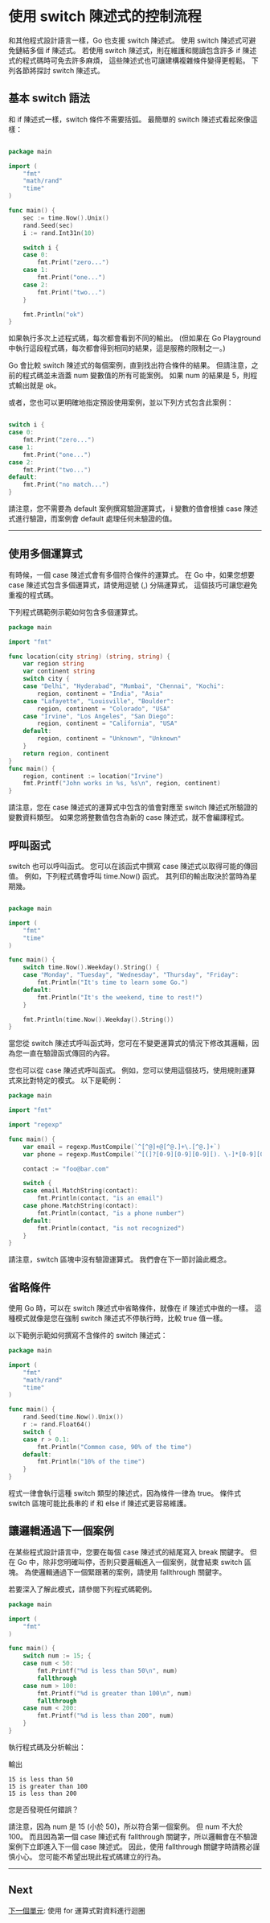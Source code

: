 # 使用 switch 陳述式的控制流程
和其他程式設計語言一樣，Go 也支援 switch 陳述式。 使用 switch 陳述式可避免鏈結多個 if 陳述式。 若使用 switch 陳述式，則在維護和閱讀包含許多 if 陳述式的程式碼時可免去許多麻煩， 這些陳述式也可讓建構複雜條件變得更輕鬆。 下列各節將探討 switch 陳述式。

## 基本 switch 語法
和 if 陳述式一樣，switch 條件不需要括弧。 最簡單的 switch 陳述式看起來像這樣：

```Go

package main

import (
    "fmt"
    "math/rand"
    "time"
)

func main() {
    sec := time.Now().Unix()
    rand.Seed(sec)
    i := rand.Int31n(10)

    switch i {
    case 0:
        fmt.Print("zero...")
    case 1:
        fmt.Print("one...")
    case 2:
        fmt.Print("two...")
    }

    fmt.Println("ok")
}
```
如果執行多次上述程式碼，每次都會看到不同的輸出。 (但如果在 Go Playground 中執行這段程式碼，每次都會得到相同的結果，這是服務的限制之一。)

Go 會比較 switch 陳述式的每個案例，直到找出符合條件的結果。 但請注意，之前的程式碼並未涵蓋 num 變數值的所有可能案例。 如果 num 的結果是 5，則程式輸出就是 ok。

或者，您也可以更明確地指定預設使用案例，並以下列方式包含此案例：

```Go

switch i {
case 0:
    fmt.Print("zero...")
case 1:
    fmt.Print("one...")
case 2:
    fmt.Print("two...")
default:
    fmt.Print("no match...")
}
```
請注意，您不需要為 default 案例撰寫驗證運算式， i 變數的值會根據 case 陳述式進行驗證，而案例會 default 處理任何未驗證的值。

---
## 使用多個運算式
有時候，一個 case 陳述式會有多個符合條件的運算式。 在 Go 中，如果您想要 case 陳述式包含多個運算式，請使用逗號 (,) 分隔運算式， 這個技巧可讓您避免重複的程式碼。

下列程式碼範例示範如何包含多個運算式。

```Go
package main

import "fmt"

func location(city string) (string, string) {
    var region string
    var continent string
    switch city {
    case "Delhi", "Hyderabad", "Mumbai", "Chennai", "Kochi":
        region, continent = "India", "Asia"
    case "Lafayette", "Louisville", "Boulder":
        region, continent = "Colorado", "USA"
    case "Irvine", "Los Angeles", "San Diego":
        region, continent = "California", "USA"
    default:
        region, continent = "Unknown", "Unknown"
    }
    return region, continent
}
func main() {
    region, continent := location("Irvine")
    fmt.Printf("John works in %s, %s\n", region, continent)
}
```
請注意，您在 case 陳述式的運算式中包含的值會對應至 switch 陳述式所驗證的變數資料類型。 如果您將整數值包含為新的 case 陳述式，就不會編譯程式。

## 呼叫函式
switch 也可以呼叫函式。 您可以在該函式中撰寫 case 陳述式以取得可能的傳回值。 例如，下列程式碼會呼叫 time.Now() 函式。 其列印的輸出取決於當時為星期幾。

```Go

package main

import (
    "fmt"
    "time"
)

func main() {
    switch time.Now().Weekday().String() {
    case "Monday", "Tuesday", "Wednesday", "Thursday", "Friday":
        fmt.Println("It's time to learn some Go.")
    default:
        fmt.Println("It's the weekend, time to rest!")
    }

    fmt.Println(time.Now().Weekday().String())
}
```
當您從 switch 陳述式呼叫函式時，您可在不變更運算式的情況下修改其邏輯，因為您一直在驗證函式傳回的內容。

您也可以從 case 陳述式呼叫函式。 例如，您可以使用這個技巧，使用規則運算式來比對特定的模式。 以下是範例：

```Go
package main

import "fmt"

import "regexp"

func main() {
    var email = regexp.MustCompile(`^[^@]+@[^@.]+\.[^@.]+`)
    var phone = regexp.MustCompile(`^[(]?[0-9][0-9][0-9][). \-]*[0-9][0-9][0-9][.\-]?[0-9][0-9][0-9][0-9]`)

    contact := "foo@bar.com"

    switch {
    case email.MatchString(contact):
        fmt.Println(contact, "is an email")
    case phone.MatchString(contact):
        fmt.Println(contact, "is a phone number")
    default:
        fmt.Println(contact, "is not recognized")
    }
}
```
請注意，switch 區塊中沒有驗證運算式。 我們會在下一節討論此概念。

## 省略條件
使用 Go 時，可以在 switch 陳述式中省略條件，就像在 if 陳述式中做的一樣。 這種模式就像是您在強制 switch 陳述式不停執行時，比較 true 值一樣。

以下範例示範如何撰寫不含條件的 switch 陳述式：

```Go
package main

import (
    "fmt"
    "math/rand"
    "time"
)

func main() {
    rand.Seed(time.Now().Unix())
    r := rand.Float64()
    switch {
    case r > 0.1:
        fmt.Println("Common case, 90% of the time")
    default:
        fmt.Println("10% of the time")
    }
}
```

程式一律會執行這種 switch 類型的陳述式，因為條件一律為 true。 條件式 switch 區塊可能比長串的 if 和 else if 陳述式更容易維護。

## 讓邏輯通過下一個案例
在某些程式設計語言中，您要在每個 case 陳述式的結尾寫入 break 關鍵字。 但在 Go 中，除非您明確叫停，否則只要邏輯進入一個案例，就會結束 switch 區塊。 為使邏輯通過下一個緊跟著的案例，請使用 fallthrough 關鍵字。

若要深入了解此模式，請參閱下列程式碼範例。

```Go
package main

import (
    "fmt"
)

func main() {
    switch num := 15; {
    case num < 50:
        fmt.Printf("%d is less than 50\n", num)
        fallthrough
    case num > 100:
        fmt.Printf("%d is greater than 100\n", num)
        fallthrough
    case num < 200:
        fmt.Printf("%d is less than 200", num)
    }
}
```
執行程式碼及分析輸出：

輸出
```
15 is less than 50
15 is greater than 100
15 is less than 200
```
您是否發現任何錯誤？

請注意，因為 num 是 15 (小於 50)，所以符合第一個案例。 但 num 不大於 100。 而且因為第一個 case 陳述式有 fallthrough 關鍵字，所以邏輯會在不驗證案例下立即進入下一個 case 陳述式。 因此，使用 fallthrough 關鍵字時請務必謹慎小心。 您可能不希望出現此程式碼建立的行為。

---
## Next
[下一個單元](./flow-3.md): 使用 for 運算式對資料進行迴圈